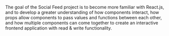 The goal of the Social Feed project is to become more familiar with React.js, and to develop a greater understanding of how components interact, how props allow components to pass values and functions between each other, and how multiple components can come together to create an interactive frontend application with read & write functionality.